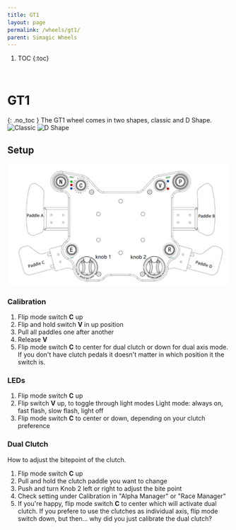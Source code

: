 ```yaml
---
title: GT1
layout: page
permalink: /wheels/gt1/
parent: Simagic Wheels
---
```

1. TOC
{:toc}
<br>

# GT1
{: .no_toc }
The GT1 wheel comes in two shapes, classic and D Shape.<br>
<img src="https://www.simagic.com/assets/img/%E4%BA%A7%E5%93%81%E5%9B%BEGT1.png" alt="Classic" width="200"/>
<img src="https://www.simagic.com/assets/img/%E4%BA%A7%E5%93%81%E5%9B%BEGT1-D.png" alt="D Shape" width="200"/><br>
## Setup
<img src="/assets/images/GT1_buttons.jpg" alt="drawing"/><br>
### Calibration
1. Flip mode switch **C** up
1. Flip and hold switch **V** in up position
1. Pull all paddles one after another
1. Release **V**
1. Flip mode switch **C** to center for dual clutch or down for dual axis mode.
   If you don't have clutch pedals it doesn't matter in which position it the switch is.
### LEDs
1. Flip mode switch **C** up
1. Flip switch **V** up, to toggle through light modes
   Light mode: always on, fast flash, slow flash, light off
1. Flip mode switch **C** to center or down, depending on your clutch preference
### Dual Clutch
How to adjust the bitepoint of the clutch.
1. Flip mode switch **C** up
1. Pull and hold the clutch paddle you want to change
1. Push and turn Knob 2 left or right to adjust the bite point
1. Check setting under Calibration in "Alpha Manager" or "Race Manager"
1. If you're happy, flip mode switch **C** to center which will activate dual clutch.
   If you prefere to use the clutches as individual axis, flip mode switch down, but then...
   why did you just calibrate the dual clutch?
